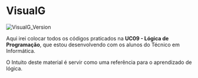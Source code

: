 # VisualG
![VisualG_Version](https://img.shields.io/badge/VisualG-3-red.svg)

Aqui irei colocar todos os códigos praticados na **UC09 - Lógica de Programação**, que estou desenvolvendo com os alunos do Técnico em Informática.

O Intuito deste material é servir como uma referência para o aprendizado de lógica.


